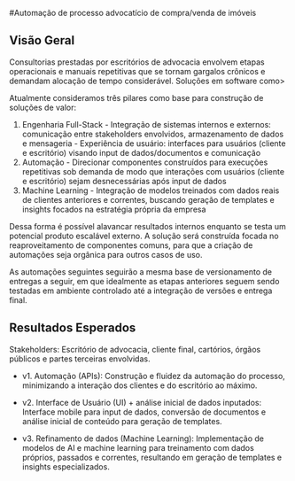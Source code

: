 #Automação de processo advocatício de compra/venda de imóveis

## Visão Geral

Consultorias prestadas por escritórios de advocacia envolvem etapas operacionais e manuais repetitivas que se tornam gargalos crônicos e demandam alocação de tempo considerável. Soluções em software como>

Atualmente consideramos três pilares como base para construção de soluções de valor:
1. Engenharia Full-Stack
        - Integração de sistemas internos e externos: comunicação entre stakeholders envolvidos, armazenamento de dados e mensageria
        - Experiência de usuário: interfaces para usuários (cliente e escritório) visando input de dados/documentos e comunicação
2. Automação
        - Direcionar componentes construídos para execuções repetitivas sob demanda de modo que interações com usuários (cliente e escritório) sejam desnecessárias após input de dados
3. Machine Learning
        - Integração de modelos treinados com dados reais de clientes anteriores e correntes, buscando geração de templates e insights focados na estratégia própria da empresa

Dessa forma é possível alavancar resultados internos enquanto se testa um potencial produto escalável externo. A solução será construída focada no reaproveitamento de componentes comuns, para que a criação de automações seja orgânica para outros casos de uso.

As automações seguintes seguirão a mesma base de versionamento de entregas a seguir, em que idealmente as etapas anteriores seguem sendo testadas em ambiente controlado até a integração de versões e entrega final.

## Resultados Esperados

Stakeholders: Escritório de advocacia, cliente final, cartórios, órgãos públicos e partes terceiras envolvidas.

- v1. Automação (APIs): Construção e fluidez da automação do processo, minimizando a interação dos clientes e do escritório ao máximo.

- v2. Interface de Usuário (UI) + análise inicial de dados inputados: Interface mobile para input de dados, conversão de documentos e análise inicial de conteúdo para geração de templates.

- v3. Refinamento de dados (Machine Learning): Implementação de modelos de AI e machine learning para treinamento com dados próprios, passados e correntes, resultando em geração de templates e insights especializados.



